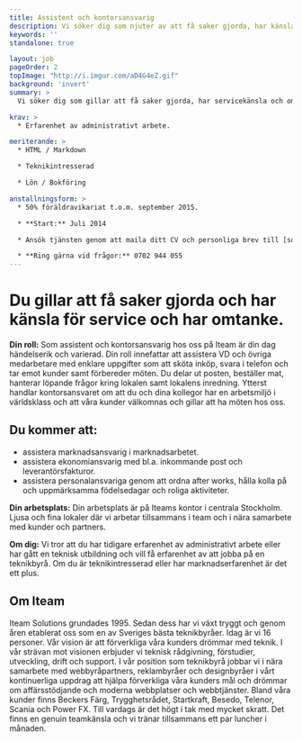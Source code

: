 ```yaml
---
title: Assistent och kontorsansvarig
description: Vi söker dig som njuter av att få saker gjorda, har känsla för service och omtanke.
keywords: ''
standalone: true

layout: job
pageOrder: 2
topImage: "http://i.imgur.com/aD4G4eZ.gif"
background: 'invert'
summary: >
  Vi söker dig som gillar att få saker gjorda, har servicekänsla och omtanke.

krav: >
  * Erfarenhet av administrativt arbete.

meriterande: >
  * HTML / Markdown

  * Teknikintresserad

  * Lön / Bokföring 

anstallningsform: >
  * 50% föräldravikariat t.o.m. september 2015.

  * **Start:** Juli 2014

  * Ansök tjänsten genom att maila ditt CV och personliga brev till [sophie.wesslau@iteam.se](mailto:sophie.wesslau@iteam.se)

  * **Ring gärna vid frågor:** 0702 944 055
---
```


# Du gillar att få saker gjorda och har känsla för service och har omtanke.

**Din roll:** Som assistent och kontorsansvarig hos oss på Iteam är din dag händelserik och varierad. 
Din roll innefattar att assistera VD och övriga medarbetare med enklare uppgifter som att sköta inköp, svara i telefon och tar emot kunder samt förbereder möten. Du delar ut posten, beställer mat, hanterar löpande frågor kring lokalen samt lokalens inredning. Ytterst handlar kontorsansvaret om att du och dina kollegor har en arbetsmiljö i världsklass och att våra kunder välkomnas och gillar att ha möten hos oss.


## Du kommer att:

* assistera marknadsansvarig i marknadsarbetet.
* assistera ekonomiansvarig med bl.a. inkommande post och leverantörsfakturor. 
* assistera personalansvariga genom att ordna after works, hålla kolla på och uppmärksamma födelsedagar och roliga aktiviteter.

**Din arbetsplats:** Din arbetsplats är på Iteams kontor i centrala Stockholm. Ljusa och fina lokaler där vi arbetar tillsammans i team och i nära samarbete med kunder och partners.

**Om dig:** Vi tror att du har tidigare erfarenhet av administrativt arbete eller har gått en teknisk utbildning och vill få erfarenhet av att jobba på en teknikbyrå. Om du är teknikintresserad eller har marknadserfarenhet är det ett plus.


## Om Iteam

Iteam Solutions grundades 1995. Sedan dess har vi växt tryggt och genom åren etablerat oss som en av Sveriges bästa teknikbyråer. Idag är vi 16 personer. Vår vision är att förverkliga våra kunders drömmar med teknik. I vår strävan mot visionen erbjuder vi teknisk rådgivning, förstudier, utveckling, drift och support. I vår position som teknikbyrå jobbar vi i nära samarbete med webbyråpartners, reklambyråer och designbyråer i vårt kontinuerliga uppdrag att hjälpa förverkliga våra kunders mål och drömmar om affärsstödjande och moderna webbplatser och webbtjänster. Bland våra kunder finns Beckers Färg, Trygghetsrådet, Startkraft, Besedo, Telenor, Scania och Power FX. Till vardags är det högt i tak med mycket skratt. Det finns en genuin teamkänsla och vi tränar tillsammans ett par luncher i månaden. 
